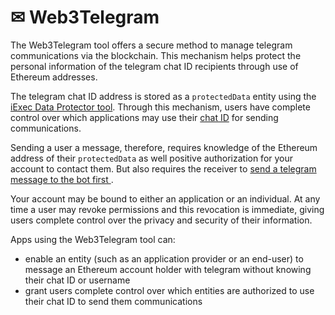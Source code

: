 # ✉ Web3Telegram

The Web3Telegram tool offers a secure method to manage telegram communications
via the blockchain. This mechanism helps protect the personal information of the
telegram chat ID recipients through use of Ethereum addresses.

The telegram chat ID address is stored as a `protectedData` entity using the
[iExec Data Protector tool](./dataProtector.md). Through this mechanism, users
have complete control over which applications may use their
[chat ID](./web3telegram/usage.md#how-to-get-your-chat-id) for sending
communications.

Sending a user a message, therefore, requires knowledge of the Ethereum address
of their `protectedData` as well positive authorization for your account to
contact them. But also requires the receiver to
[send a telegram message to the bot first ](./web3telegram/usage.md#create-your-protected-data).

Your account may be bound to either an application or an individual. At any time
a user may revoke permissions and this revocation is immediate, giving users
complete control over the privacy and security of their information.

Apps using the Web3Telegram tool can:

- enable an entity (such as an application provider or an end-user) to message
  an Ethereum account holder with telegram without knowing their chat ID or
  username
- grant users complete control over which entities are authorized to use their
  chat ID to send them communications